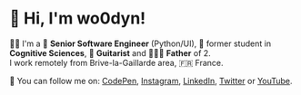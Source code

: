 # :wave: Hi, I'm wo0dyn!

:man_technologist: I'm a :snake: **Senior Software Engineer** (Python/UI), :brain: former student in **Cognitive Sciences**, :guitar: **Guitarist** and :family_man_girl_boy: **Father** of 2.<br>I work remotely from Brive-la-Gaillarde area, :fr: France.

:bookmark: You can follow me on:
  [CodePen](https://codepen.io/wo0dyn),
  [Instagram](https://www.instagram.com/wo0dyn/),
  [LinkedIn](https://www.linkedin.com/in/wo0dyn/),
  [Twitter](https://twitter.com/wo0dyn) or
  [YouTube](https://www.youtube.com/@wo0dyn).
